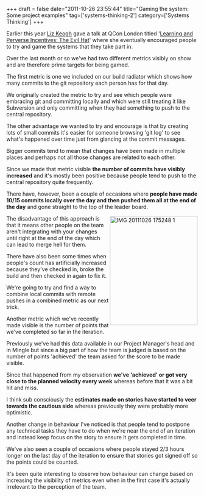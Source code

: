 +++
draft = false
date="2011-10-26 23:55:44"
title="Gaming the system: Some project examples"
tag=['systems-thinking-2']
category=['Systems Thinking']
+++

Earlier this year <a href="http://lunivore.com/">Liz Keogh</a> gave a talk at QCon London titled '<a href="http://qconlondon.com/dl/qcon-london-2011/slides/LizKeogh_LearningAndPerverseIncentivesTheEvilHat.pdf">Learning and Perverse Incentives: The Evil Hat</a>' where she eventually encouraged people to try and game the systems that they take part in.

Over the last month or so we've had two different metrics visibly on show and are therefore prime targets for being gamed.

The first metric is one we included on our build radiator which shows how many commits to the git repository each person has for that day.

We originally created the metric to try and see which people were embracing git and committing locally and which were still treating it like Subversion and only committing when they had something to push to the central repository.

The other advantage we wanted to try and encourage is that by creating lots of small commits it's easier for someone browsing 'git log' to see what's happened over time just from glancing at the commit messages.

Bigger commits tend to mean that changes have been made in multiple places and perhaps not all those changes are related to each other.

Since we made that metric visible <strong>the number of commits have visibly increased</strong> and it's mostly been positive because people tend to push to the central repository quite frequently.

There have, however, been a couple of occasions where <strong>people have made 10/15 commits locally over the day and then pushed them all at the end of the day</strong> and gone straight to the top of the leader board.

<div style="float:right; padding: 2px;">
<img src="{{<siteurl>}}/uploads/2011/10/IMG_20111026_175248-1.jpg" alt="IMG 20111026 175248 1" title="IMG_20111026_175248-1.jpg" border="0" width="230" height="286" />
</div>

The disadvantage of this approach is that it means other people on the team aren't integrating with your changes until right at the end of the day which can lead to merge hell for them.

There have also been some times when people's count has artificially increased because they've checked in, broke the build and then checked in again to fix it.

We're going to try and find a way to combine local commits with remote pushes in a combined metric as our next trick. 

Another metric which we've recently made visible is the number of points that we've completed so far in the iteration. 

Previously we've had this data available in our Project Manager's head and in Mingle but since a big part of how the team is judged is based on the number of points 'achieved' the team asked for the score to be made visible.

Since that happened from my observation <strong>we've 'achieved' or got very close to the planned velocity every week</strong> whereas before that it was a bit hit and miss.

I think sub consciously the <strong>estimates made on stories have started to veer towards the cautious side</strong> whereas previously they were probably more optimistic.

Another change in behaviour I've noticed is that people tend to postpone any technical tasks they have to do when we're near the end of an iteration and instead keep focus on the story to ensure it gets completed in time.

We've also seen a couple of occasions where people stayed 2/3 hours longer on the last day of the iteration to ensure that stories got signed off so the points could be counted.

It's been quite interesting to observe how behaviour can change based on increasing the visibility of metrics even when in the first case it's actually irrelevant to the perception of the team.
